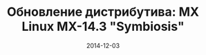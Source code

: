 ---
layout: post
title: "Обновление дистрибутива: MX Linux MX-14.3 \"Symbiosis\""
date: 2014-12-03   
---